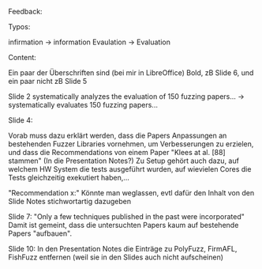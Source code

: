 Feedback:

Typos:

infirmation -> information
Evaulation -> Evaluation


Content:

Ein paar der Überschriften sind (bei mir in LibreOffice) Bold, zB Slide 6, und ein paar nicht zB Slide 5


Slide 2
systematically analyzes the evaluation of 150 fuzzing papers... ->
systematically evaluates 150 fuzzing papers...

Slide 4:

Vorab muss dazu erklärt werden, dass die Papers Anpassungen an
bestehenden Fuzzer Libraries vornehmen, um Verbesserungen zu erzielen,
und dass die Recommendations von einem Paper "Klees at al. [88] stammen" (In die Presentation Notes?)
Zu Setup gehört auch dazu, auf welchem HW System die tests ausgeführt wurden, auf wievielen Cores die Tests gleichzeitig exekutiert haben,...


"Recommendation x:" Könnte man weglassen,
evtl dafür den Inhalt von den Slide Notes stichwortartig dazugeben

Slide 7:
"Only a few techniques published in the past were incorporated" Damit ist gemeint, dass die untersuchten Papers kaum auf bestehende Papers "aufbauen".

Slide 10:
In den Presentation Notes die Einträge zu PolyFuzz, FirmAFL, FishFuzz entfernen (weil sie in den Slides auch nicht aufscheinen)
